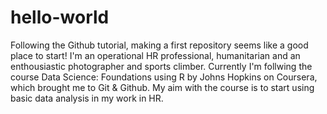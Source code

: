 # hello-world
Following the Github tutorial, making a first repository seems like a good place to start!
I'm an operational HR professional, humanitarian and an enthousiastic photographer and sports climber.
Currently I'm follwing the course Data Science: Foundations using R by Johns Hopkins on Coursera, which brought me to Git & Github.
My aim with the course is to start using basic data analysis in my work in HR.
